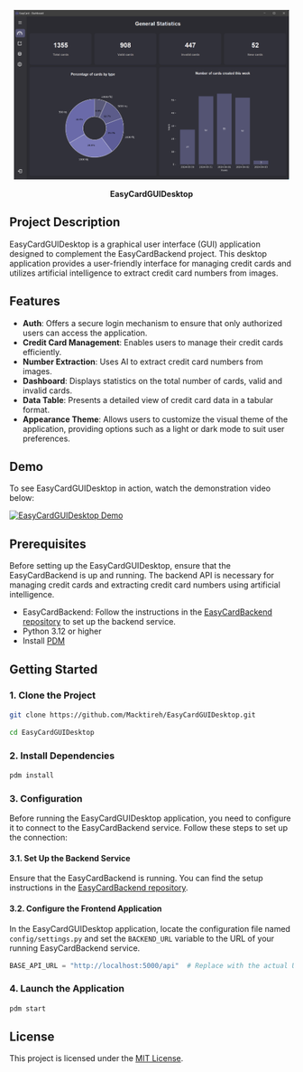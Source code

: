 <p align="center">
  <img src="./assets/demo/Screenshot1.png" alt="Logo" height=300>
</p>

<p align="center">
    <strong align="center">EasyCardGUIDesktop</strong>
</p>

## Project Description

EasyCardGUIDesktop is a graphical user interface (GUI) application designed to complement the EasyCardBackend project. This desktop application provides a user-friendly interface for managing credit cards and utilizes artificial intelligence to extract credit card numbers from images.

## Features

- **Auth**: Offers a secure login mechanism to ensure that only authorized users can access the application.
- **Credit Card Management**: Enables users to manage their credit cards efficiently.
- **Number Extraction**: Uses AI to extract credit card numbers from images.
- **Dashboard**: Displays statistics on the total number of cards, valid and invalid cards.
- **Data Table**: Presents a detailed view of credit card data in a tabular format.
- **Appearance Theme**: Allows users to customize the visual theme of the application, providing options such as a light or dark mode to suit user preferences.

## Demo

To see EasyCardGUIDesktop in action, watch the demonstration video below:

[![EasyCardGUIDesktop Demo](./assets/demo/Demo-EasyCardGUIDesktop.gif)](./assets/demo/Demo-EasyCardGUIDesktop.gif)


## Prerequisites

Before setting up the EasyCardGUIDesktop, ensure that the EasyCardBackend is up and running. The backend API is necessary for managing credit cards and extracting credit card numbers using artificial intelligence.

- EasyCardBackend: Follow the instructions in the [EasyCardBackend repository](https://github.com/Macktireh/EasyCardBackend.git) to set up the backend service.
- Python 3.12 or higher
- Install [PDM](https://pdm-project.org/)


## Getting Started

### 1. Clone the Project

```bash
git clone https://github.com/Macktireh/EasyCardGUIDesktop.git
```

```bash
cd EasyCardGUIDesktop
```

### 2. Install Dependencies

```bash
pdm install
```

### 3. Configuration

Before running the EasyCardGUIDesktop application, you need to configure it to connect to the EasyCardBackend service. Follow these steps to set up the connection:

#### 3.1. Set Up the Backend Service

Ensure that the EasyCardBackend is running. You can find the setup instructions in the [EasyCardBackend repository](https://github.com/Macktireh/EasyCardBackend.git).

#### 3.2. Configure the Frontend Application

In the EasyCardGUIDesktop application, locate the configuration file named `config/settings.py` and set the `BACKEND_URL` variable to the URL of your running EasyCardBackend service.

```python
BASE_API_URL = "http://localhost:5000/api"  # Replace with the actual URL of your backend
```

### 4. Launch the Application

```bash
pdm start
```

## License

This project is licensed under the [MIT License](LICENSE).

